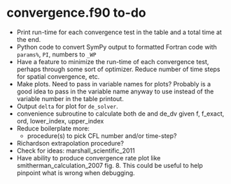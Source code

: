 # convergence.f90 to-do

- Print run-time for each convergence test in the table and a total time at the end.
- Python code to convert SymPy output to formatted Fortran code with `params%`, `PI`, numbers to `_WP`
- Have a feature to minimize the run-time of each convergence test, perhaps through some sort of optimizer. Reduce number of time steps for spatial convergence, etc.
- Make plots. Need to pass in variable names for plots? Probably is a good idea to pass in the variable name anyway to use instead of the variable number in the table printout.
- Output `delta` for plot for `de_solver`.
- convenience subroutine to calculate both de and de_dv given f, f_exact, ord, lower_index, upper_index
- Reduce boilerplate more:
    - procedure(s) to pick CFL number and/or time-step?
- Richardson extrapolation procedure?
- Check for ideas: marshall_scientific_2011
- Have ability to produce convergence rate plot like smitherman_calculation_2007 fig. 8. This could be useful to help pinpoint what is wrong when debugging.
